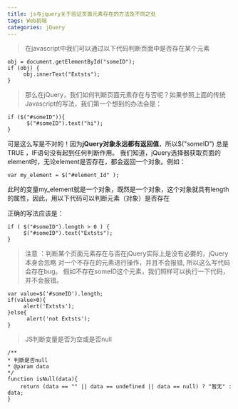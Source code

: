 ```yaml
---
title: js与jquery关于验证页面元素存在的方法及不同之处
tags: Web前端
categories: jQuery
---
```

>在javascript中我们可以通过以下代码判断页面中是否存在某个元素

```
obj = document.getElementById("someID");
if (obj) {
     obj.innerText("Extsts");
}
```

>那么在jQuery，我们如何判断页面元素存在与否呢？如果参照上面的传统Javascript的写法，我们第一个想到的办法会是：

```
if ($("#someID")){
      $("#someID").text("hi");
}
```

可是这么写是不对的！因为<strong>jQuery对象永远都有返回值</strong>，所以$("someID") 总是TRUE ，IF语句没有起到任何判断作用。
我们知道，jQuery选择器获取页面的element时，无论element是否存在，都会返回一个对象。例如：
```
var my_element = $("#element_Id" );
```
此时的变量my_element就是一个对象，既然是一个对象，这个对象就具有length的属性，因此，用以下代码可以判断元素（对象）是否存在

正确的写法应该是：
```
if ( $("#someID").length > 0 ) {
     $("#someID").text("Extsts");
}
```


>注意 ：判断某个页面元素存在与否在jQuery实际上是没有必要的，jQuery本身会忽略 对一个不存在的元素进行操作，并且不会报错, 所以这么写代码会存在bug。
假如不存在someID这个元素，我们照样可以执行一下代码，并不会报错。

```
var value=$('#someID').length;
if(value>0){
     alert('Extsts');
}else{
      alert('not Extsts');
}
```

>JS判断变量是否为空或是否null
```
/** 
* 判断是否null 
* @param data 
*/ 
function isNull(data){ 
	return (data == "" || data == undefined || data == null) ? "暂无" : data; 
}
```